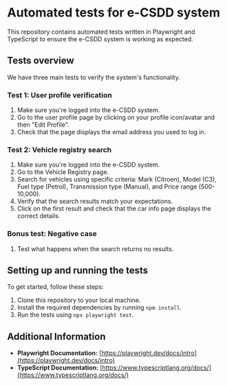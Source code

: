 # Automated tests for e-CSDD system

This repository contains automated tests written in Playwright and TypeScript to ensure the e-CSDD system is working as expected.

## Tests overview

We have three main tests to verify the system's functionality.

### Test 1: User profile verification

1. Make sure you're logged into the e-CSDD system.
2. Go to the user profile page by clicking on your profile icon/avatar and then "Edit Profile".
3. Check that the page displays the email address you used to log in.

### Test 2: Vehicle registry search

1. Make sure you're logged into the e-CSDD system.
2. Go to the Vehicle Registry page.
3. Search for vehicles using specific criteria: Mark (Citroen), Model (C3), Fuel type (Petrol), Transmission type (Manual), and Price range (500-10,000).
4. Verify that the search results match your expectations.
5. Click on the first result and check that the car info page displays the correct details.

### Bonus test: Negative case

1. Test what happens when the search returns no results.

## Setting up and running the tests

To get started, follow these steps:

1. Clone this repository to your local machine.
2. Install the required dependencies by running `npm install`.
3. Run the tests using `npx playwright test`.

## Additional Information

- **Playwright Documentation:** [https://playwright.dev/docs/intro](https://playwright.dev/docs/intro)
- **TypeScript Documentation:** [https://www.typescriptlang.org/docs/](https://www.typescriptlang.org/docs/)
